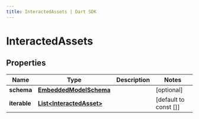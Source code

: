```yaml
---
title: InteractedAssets | Dart SDK
---
```


# InteractedAssets

## Properties
Name | Type | Description | Notes
------------ | ------------- | ------------- | -------------
**schema** | [**EmbeddedModelSchema**](EmbeddedModelSchema) |  | [optional] 
**iterable** | [**List\<InteractedAsset\>**](InteractedAsset) |  | [default to const []]


